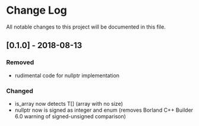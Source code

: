 # Change Log
All notable changes to this project will be documented in this file.

## [0.1.0] - 2018-08-13
### Removed
 - rudimental code for nullptr implementation
 
### Changed
  - is_array now detects T[] (array with no size)
  - nullptr now is signed as integer and enum (removes Borland C++ Builder 6.0 warning of signed-unsigned comparison)